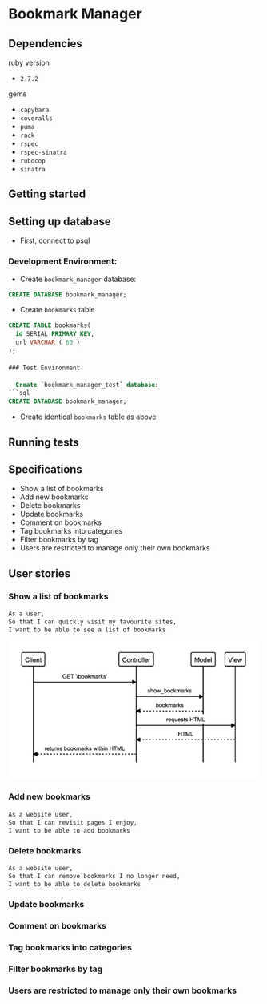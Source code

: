 # Bookmark Manager

## Dependencies

ruby version
- `2.7.2`

gems
- `capybara`
- `coveralls`
- `puma`
- `rack`
- `rspec`
- `rspec-sinatra`
- `rubocop`
- `sinatra`

## Getting started

## Setting up database

- First, connect to psql

### Development Environment:

  - Create `bookmark_manager` database:
  ```sql
  CREATE DATABASE bookmark_manager;
  ```
  - Create `bookmarks` table
  ```sql
  CREATE TABLE bookmarks(
    id SERIAL PRIMARY KEY,
    url VARCHAR ( 60 )
  );

### Test Environment

  - Create `bookmark_manager_test` database:
  ```sql
  CREATE DATABASE bookmark_manager;
  ```
  - Create identical `bookmarks` table as above

## Running tests

## Specifications

- Show a list of bookmarks
- Add new bookmarks
- Delete bookmarks
- Update bookmarks
- Comment on bookmarks
- Tag bookmarks into categories
- Filter bookmarks by tag
- Users are restricted to manage only their own bookmarks

## User stories

### Show a list of bookmarks

```
As a user,
So that I can quickly visit my favourite sites,
I want to be able to see a list of bookmarks
```

![show-list-of-bookmarks](public/images/domain-models/see_list_of_bookmarks.png)

### Add new bookmarks

```
As a website user,
So that I can revisit pages I enjoy,
I want to be able to add bookmarks
```

### Delete bookmarks

```
As a website user,
So that I can remove bookmarks I no longer need,
I want to be able to delete bookmarks
```

### Update bookmarks

### Comment on bookmarks

### Tag bookmarks into categories

### Filter bookmarks by tag

### Users are restricted to manage only their own bookmarks
